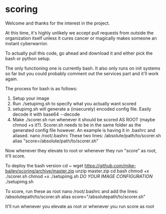 # scoring

Welcome and thanks for the interest in the project. 

At this time, it's highly unlikely we accept pull requests from outside the organization itself unless it cures cancer or magically makes someone an instant cyberwarrior.

To actually pull this code, go ahead and download it and either pick the bash or python setup.

The only functioning one is currently bash. It also only runs on init systems so far but you could probably comment out the services part and it'll work again.

The process for bash is as follows:
1) Setup your image
2) Run ./setupimg.sh to specify what you actually want scored
3) setupimg.sh will generate a (insecurely) encoded config file. Easily decode it with base64 --decode
4) Make ./scorer.sh run whenever it should be scored AS ROOT (maybe chmod +s it?). Scorer.sh needs to be in the same folder as the generated config file however.
	An example is having it in .bashrc and aliased.
	nano /root/.bashrc
	These two lines:
		/absolute/path/to/scorer.sh
		alias "score=/absolute/path/to/scorer.sh"

Now whenever they elevate to root or whenever they run "score" as root, it'll score.

To deploy the bash version
	cd ~
	wget https://github.com/mike-bailey/scoring/archive/master.zip
	unzip master.zip
	cd bash
	chmod +x ./scorer.sh
	chmod +x ./setupimg.sh
	*DO YOUR IMAGE CONFIGURATION*
	./setupimg.sh
	
To score, run these as root
	nano /root/.bashrc
	and add the lines:
	/absolutepath/to/scorer.sh
	alias score="/absolutepath/to/scorer.sh"
	
It'll run whenever you elevate as root or whenever you run score as root
